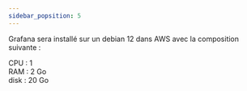 ```yaml
---
sidebar_popsition: 5
---
```

 
Grafana sera installé sur un debian 12 dans AWS avec la composition suivante :

CPU : 1\
RAM : 2 Go\
disk : 20 Go